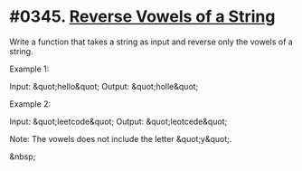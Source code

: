 # #0345. [Reverse Vowels of a String](https://leetcode.com/problems/reverse-vowels-of-a-string/?tab=Description) 

Write a function that takes a string as input and reverse only the vowels of a string.

Example 1:


Input: &amp;quot;hello&amp;quot;
Output: &amp;quot;holle&amp;quot;



Example 2:


Input: &amp;quot;leetcode&amp;quot;
Output: &amp;quot;leotcede&amp;quot;


Note:
The vowels does not include the letter &amp;quot;y&amp;quot;.

&amp;nbsp;